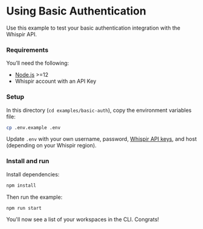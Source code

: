 # Using Basic Authentication

Use this example to test your basic authentication integration with the Whispir API.

### Requirements

You’ll need the following:

- [Node.js](http://nodejs.org) >=12
- Whispir account with an API Key

### Setup

In this directory (`cd examples/basic-auth`), copy the environment variables file:

```bash
cp .env.example .env
```

Update `.env` with your own username, password, [Whispir API keys](https://developers.whispir.com/2a21cad9e5da7-authentication#obtain-an-api-key), and host (depending on your Whispir region).

### Install and run

Install dependencies:

```bash
npm install
```

Then run the example:

```bash
npm run start
```

You'll now see a list of your workspaces in the CLI. Congrats!
